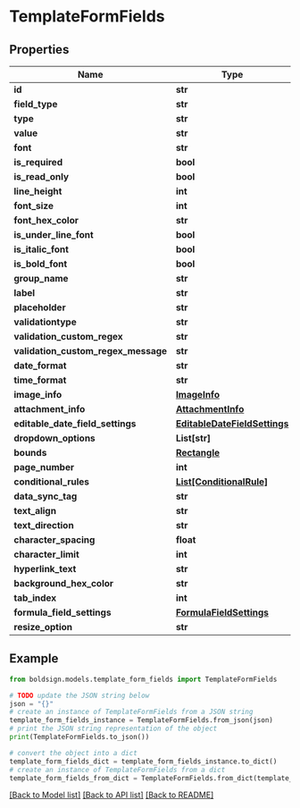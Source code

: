 # TemplateFormFields


## Properties

Name | Type | Description | Notes
------------ | ------------- | ------------- | -------------
**id** | **str** |  | [optional] 
**field_type** | **str** |  | [optional] 
**type** | **str** |  | [optional] 
**value** | **str** |  | [optional] 
**font** | **str** |  | [optional] 
**is_required** | **bool** |  | [optional] 
**is_read_only** | **bool** |  | [optional] 
**line_height** | **int** |  | [optional] 
**font_size** | **int** |  | [optional] 
**font_hex_color** | **str** |  | [optional] 
**is_under_line_font** | **bool** |  | [optional] 
**is_italic_font** | **bool** |  | [optional] 
**is_bold_font** | **bool** |  | [optional] 
**group_name** | **str** |  | [optional] 
**label** | **str** |  | [optional] 
**placeholder** | **str** |  | [optional] 
**validationtype** | **str** |  | [optional] 
**validation_custom_regex** | **str** |  | [optional] 
**validation_custom_regex_message** | **str** |  | [optional] 
**date_format** | **str** |  | [optional] 
**time_format** | **str** |  | [optional] 
**image_info** | [**ImageInfo**](ImageInfo.md) |  | [optional] 
**attachment_info** | [**AttachmentInfo**](AttachmentInfo.md) |  | [optional] 
**editable_date_field_settings** | [**EditableDateFieldSettings**](EditableDateFieldSettings.md) |  | [optional] 
**dropdown_options** | **List[str]** |  | [optional] 
**bounds** | [**Rectangle**](Rectangle.md) |  | [optional] 
**page_number** | **int** |  | [optional] 
**conditional_rules** | [**List[ConditionalRule]**](ConditionalRule.md) |  | [optional] 
**data_sync_tag** | **str** |  | [optional] 
**text_align** | **str** |  | [optional] 
**text_direction** | **str** |  | [optional] 
**character_spacing** | **float** |  | [optional] 
**character_limit** | **int** |  | [optional] 
**hyperlink_text** | **str** |  | [optional] 
**background_hex_color** | **str** |  | [optional] 
**tab_index** | **int** |  | [optional] 
**formula_field_settings** | [**FormulaFieldSettings**](FormulaFieldSettings.md) |  | [optional] 
**resize_option** | **str** |  | [optional] 

## Example

```python
from boldsign.models.template_form_fields import TemplateFormFields

# TODO update the JSON string below
json = "{}"
# create an instance of TemplateFormFields from a JSON string
template_form_fields_instance = TemplateFormFields.from_json(json)
# print the JSON string representation of the object
print(TemplateFormFields.to_json())

# convert the object into a dict
template_form_fields_dict = template_form_fields_instance.to_dict()
# create an instance of TemplateFormFields from a dict
template_form_fields_from_dict = TemplateFormFields.from_dict(template_form_fields_dict)
```
[[Back to Model list]](../README.md#documentation-for-models) [[Back to API list]](../README.md#documentation-for-api-endpoints) [[Back to README]](../README.md)


